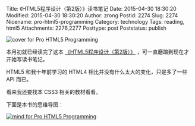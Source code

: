 Title: 《HTML5程序设计（第2版）》读书笔记
Date: 2015-04-30 18:30:20
Modified: 2015-04-30 18:30:20
Author: zrong
Postid: 2274
Slug: 2274
Nicename: pro-html5-programming
Category: technology
Tags: reading, html5
Attachments: 2276,2277
Posttype: post
Poststatus: publish

![cover for Pro HTML5 Programming][52]

本月初就已经读完了这本 [《HTML5程序设计（第2版）》][1] ，可一直磨蹭到现在才开始写读书笔记。

HTML5 和我十年前学习的 HTML4 相比并没有什么太大的变化，只是多了一些 API 而已。

看来我还要找本 CSS3 相关的教材看看。

下面是本书的思维导图： <!--more-->

[![mind for Pro HTML5 Programming][51]][51]

[1]: http://book.douban.com/subject/10608238/
[51]: /wp-content/uploads/2015/04/pro-html5-programming-mind.png
[52]: /wp-content/uploads/2015/04/pro-html5-programming-cover.jpg
